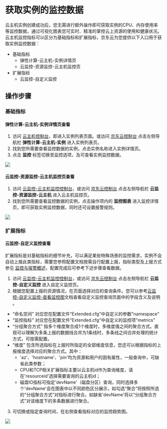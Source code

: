 # 获取实例的监控数据
云主机实例创建成功后，您无需进行额外操作即可获取实例的CPU、内存使用率等监控数据，通过可视化图表您可实时、精准的掌控云上资源的使用和健康状况。云主机监控指标可以区分为基础指标和扩展指标，京东云为您提供以下入口用于获取实例监控数据： 
  * 基础指标
    * 弹性计算-云主机-实例详情页
    * 云监控-资源监控-云主机监控页
  * 扩展指标
    * 云监控-自定义监控


## 操作步骤
### 基础指标
#### 弹性计算-云主机-实例详情页查看
1. 访问 [云主机控制台][1]，即进入实例列表页面。或访问 [京东云控制台][2] 点击左侧导航栏 **弹性计算-云主机-实例** 进入实例列表页。
2. 找到您所需要查看监控数据的实例，点击实例名称进入实例详情页。
3. 点击 **监控** 标签切换至监控选项，及可查看实例监控数据。

![](https://github.com/nick889547/cn/blob/branch-01/image/Elastic-Compute/Virtual-Machine/%E4%B8%BB%E6%9C%BA%E5%AE%9E%E4%BE%8B%E7%9B%91%E6%8E%A7%E9%A1%B5.png?raw=true)

#### 云监控-资源监控-云主机监控页查看
1. 访问 [云监控-云主机监控控制台][3]，或访问 [京东云控制台][2] 点击左侧导航栏 **云监控-资源监控-云主机** 进入云主机监控页。
2. 找到您所需要查看监控数据的实例，点击操作项内的 **监控图表** 进入监控详情页，即可获取实例监控数据，同时还可设置报警规则。

![](https://github.com/nick889547/cn/blob/branch-01/image/Elastic-Compute/Virtual-Machine/%E4%BA%91%E4%B8%BB%E6%9C%BA%E7%9B%91%E6%8E%A7%E5%AE%9E%E4%BE%8B%E9%A1%B5.png?raw=true)

### 扩展指标
#### 云监控-自定义监控查看
扩展指标是对基础指标的细节补充，可以满足某些特殊场景的监控需求，实例不会自动上报此类指标，需要您参照配置文档按需自行配置上报，指标类型及上报方式参见 [监控与报警概述](https://docs.jdcloud.com/cn/virtual-machines/monitoring-overview)，配置完成后可参考下述步骤查看数据。
1. 访问 [云监控-云主机监控控制台][3]，或访问 [京东云控制台][2] 点击左侧导航栏 **云监控-自定义监控** 进入自定义监控页。
2. 根据您配置上报的资源情况，在页面选择对应的查询条件。您可以参考[云监控-自定义监控-查看监控图][4]文档查看自定义监控查询页面中的字段含义及说明 。
  * “命名空间” 对应您在配置文件“Extended.cfg”中自定义的参数"namespace" 
  * “监控指标” 对应您在配置文件“Extended.cfg”中自定义的监控项"metrics"
  * “分组聚合方式” 指多个维度聚合成1个维度时，多维度值之间的聚合方式。直观可以理解为多条上报的数据线合并为1条线时，多条线之间合并处理的统计方式，可按需配置。
  * “维度” 包含所选指标在上报时所指定的全部维度信息，您还可以根据指标的上报维度选择对应的聚合方式。其中：
      * 'az'、'hostname'、'pin'均为资源和用户的固有属性，一般查询中，可缺省此类参数；
      * CPU和TCP相关扩展指标主要以云主机id作为查询维度，请在'resourceid'选择需要查询的云主机id；
      * 磁盘IO指标可指定'devName'（磁盘分区）查询，同时选择多个'devName'会在图表中以不同颜色区分展示，如勾选“聚合”将按照所选的“分组聚合方式”对指标进行聚合。如缺省'devName'将以“分组聚合方式”对该维度下的多条数据进行聚合。
3. 可切换或指定查询时间，在右侧查看指标对应的监控趋势图。

![](https://github.com/nick889547/cn/blob/branch-01/image/Elastic-Compute/Virtual-Machine/%E8%87%AA%E5%AE%9A%E4%B9%89%E7%9B%91%E6%8E%A7%E9%A1%B5%E9%9D%A2.png?raw=true)


  [1]: https://cns-console.jdcloud.com/host/compute/list
  [2]: https://console.jdcloud.com/
  [3]: https://cms-console.jdcloud.com/serverMonitor
  [4]: https://docs.jdcloud.com/cn/monitoring/chart-view
  
  

  
